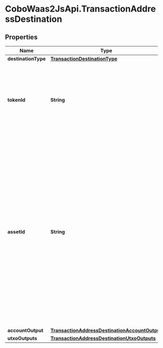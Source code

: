 # CoboWaas2JsApi.TransactionAddressDestination

## Properties

Name | Type | Description | Notes
------------ | ------------- | ------------- | -------------
**destinationType** | [**TransactionDestinationType**](TransactionDestinationType.md) |  | 
**tokenId** | **String** | The token ID, which is the unique identifier of a token. You can retrieve the IDs of all the tokens you can use by calling [List enabled tokens](/v2/api-references/wallets/list-enabled-tokens). | 
**assetId** | **String** | (This concept applies to Exchange Wallets only) The asset ID. An asset is a digital representation of a valuable resource on a blockchain network. Exchange Wallets group your holdings by asset, even if the same asset exists on different blockchains. For example, if your Exchange Wallet has 1 USDT on Ethereum and 1 USDT on TRON, then your asset balance is 2 USDT. | [optional] 
**accountOutput** | [**TransactionAddressDestinationAccountOutput**](TransactionAddressDestinationAccountOutput.md) |  | [optional] 
**utxoOutputs** | [**TransactionAddressDestinationUtxoOutputs**](TransactionAddressDestinationUtxoOutputs.md) |  | [optional] 


